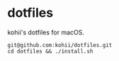 # dotfiles

kohii's dotfiles for macOS.

```
git@github.com:kohii/dotfiles.git
cd dotfiles && ./install.sh
```

